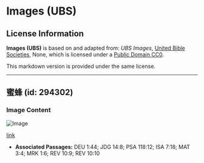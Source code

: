 # Images (UBS)

## License Information

**Images (UBS)** is based on and adapted from: _UBS Images_, [United Bible Societies](https://unitedbiblesocieties.org/), None, which is licensed under a [Public Domain CC0](https://creativecommons.org/public-domain/cc0/).

This markdown version is provided under the same license.



--------------------------------

## 蜜蜂 (id: 294302)

### Image Content

![Image](https://cdn.aquifer.bible/aquifer-content/resources/Media/WEB-0067_bees.jpg)

[link](https://cdn.aquifer.bible/aquifer-content/resources/Media/WEB-0067_bees.jpg)

* **Associated Passages:** DEU 1:44; JDG 14:8; PSA 118:12; ISA 7:18; MAT 3:4; MRK 1:6; REV 10:9; REV 10:10

